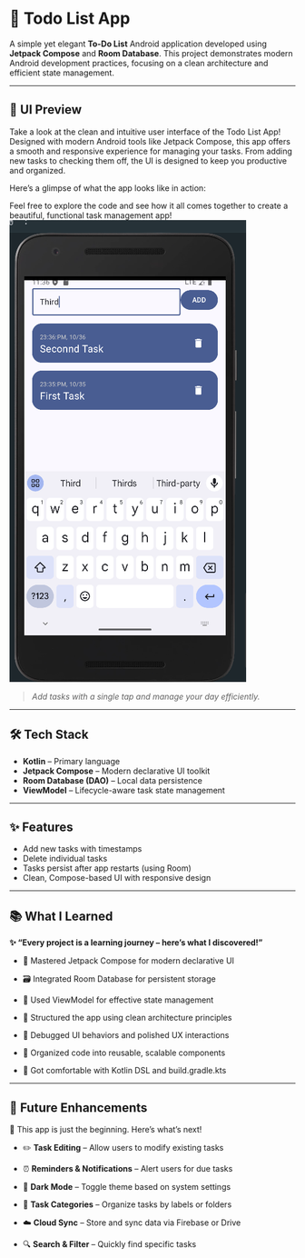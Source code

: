 # 📱 Todo List App

A simple yet elegant **To-Do List** Android application developed using **Jetpack Compose** and **Room Database**. This project demonstrates modern Android development practices, focusing on a clean architecture and efficient state management.

---
## 🎨 UI Preview

Take a look at the clean and intuitive user interface of the Todo List App! Designed with modern Android tools like Jetpack Compose, this app offers a smooth and responsive experience for managing your tasks. From adding new tasks to checking them off, the UI is designed to keep you productive and organized.

Here’s a glimpse of what the app looks like in action:


Feel free to explore the code and see how it all comes together to create a beautiful, functional task management app!
![Todo List App UI](ScreenShots/to-do_list_screenshot.png)

> *Add tasks with a single tap and manage your day efficiently.*

---
## 🛠 Tech Stack

- **Kotlin** – Primary language  
- **Jetpack Compose** – Modern declarative UI toolkit  
- **Room Database (DAO)** – Local data persistence  
- **ViewModel** – Lifecycle-aware task state management

---


## ✨ Features

- Add new tasks with timestamps  
- Delete individual tasks  
- Tasks persist after app restarts (using Room)  
- Clean, Compose-based UI with responsive design

---

## 📚 What I Learned

**✨ “Every project is a learning journey – here’s what I discovered!”**

- 🎨 Mastered Jetpack Compose for modern declarative UI

- 🗃️ Integrated Room Database for persistent storage

- 🧠 Used ViewModel for effective state management

- 🧩 Structured the app using clean architecture principles

- 🧪 Debugged UI behaviors and polished UX interactions

- 📁 Organized code into reusable, scalable components

- 🚀 Got comfortable with Kotlin DSL and build.gradle.kts

---

## 🔮 Future Enhancements

🚧 This app is just the beginning. Here’s what’s next!

- ✏️ **Task Editing** – Allow users to modify existing tasks

- ⏰ **Reminders & Notifications** – Alert users for due tasks

- 🌙 **Dark Mode** – Toggle theme based on system settings

- 📂 **Task Categories** – Organize tasks by labels or folders

- ☁️ **Cloud Sync** – Store and sync data via Firebase or Drive

- 🔍 **Search & Filter** – Quickly find specific tasks



